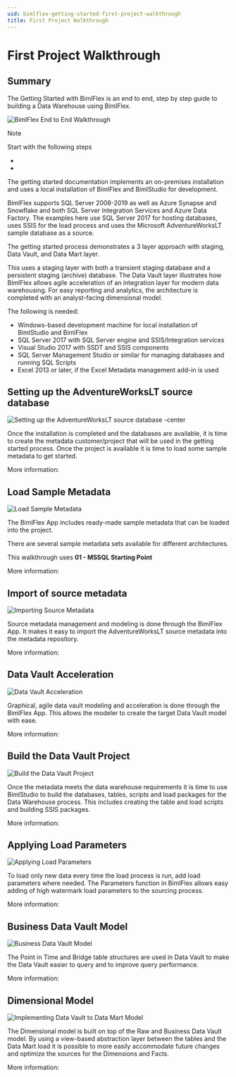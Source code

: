 ```yaml
---
uid: bimlflex-getting-started-first-project-walkthrough
title: First Project Walkthrough
---
```

# First Project Walkthrough

## Summary

The Getting Started with BimlFlex is an end to end, step by step guide to building a Data Warehouse using BimlFlex.

![BimlFlex End to End Walkthrough](https://www.youtube.com/watch?v=6BgkXqjDtvY?rel=0&autoplay=0 "BimlFlex End to End Walkthrough")

> [!NOTE]
> Start with the following steps
>
> * [](xref:bimlflex-installing-bimlflex)
> * [](xref:bimlflex-getting-started-initial-configuration)

The getting started documentation implements an on-premises installation and uses a local installation of BimlFlex and BimlStudio for development.

BimlFlex supports SQL Server 2008-2019 as well as Azure Synapse and Snowflake and both SQL Server Integration Services and Azure Data Factory. The examples here use SQL Server 2017 for hosting databases, uses SSIS for the load process and uses the Microsoft AdventureWorksLT sample database as a source.

The getting started process demonstrates a 3 layer approach with staging, Data Vault, and Data Mart layer.

This uses a staging layer with both a transient staging database and a persistent staging (archive) database. The Data Vault layer illustrates how BimlFlex allows agile acceleration of an integration layer for modern data warehousing. For easy reporting and analytics, the architecture is completed with an analyst-facing dimensional model.

The following is needed:

* Windows-based development machine for local installation of BimlStudio and BimlFlex
* SQL Server 2017 with SQL Server engine and SSIS/Integration services
* Visual Studio 2017 with SSDT and SSIS components
* SQL Server Management Studio or similar for managing databases and running SQL Scripts
* Excel 2013 or later, if the Excel Metadata management add-in is used

## Setting up the AdventureWorksLT source database

![Setting up the AdventureWorksLT source database -center](https://www.youtube.com/watch?v=_XW_tqP_4lo?rel=0&autoplay=0 "Setting up the AdventureWorksLT source database")

Once the installation is completed and the databases are available, it is time to create the metadata customer/project that will be used in the getting started process. Once the project is available it is time to load some sample metadata to get started.

More information: [](xref:bimlflex-getting-started-setting-up-adventureworkslt2012-source-database)

## Load Sample Metadata

![Load Sample Metadata](https://www.youtube.com/watch?v=2rL853XpST4?rel=0&autoplay=0 "Load Sample Metadata")

The BimlFlex App includes ready-made sample metadata that can be loaded into the project.

There are several sample metadata sets available for different architectures.

This walkthrough uses **01 - MSSQL Starting Point**

More information: [](xref:bimlflex-getting-started-sample-metadata)

## Import of source metadata

![Importing Source Metadata](https://www.youtube.com/watch?v=ClMJcZPdSks?rel=0&autoplay=0 "Importing Source Metadata")

Source metadata management and modeling is done through the BimlFlex App. It makes it easy to import the AdventureWorksLT source metadata into the metadata repository.

More information: [](xref:bimlflex-getting-started-importing-source-metadata)

## Data Vault Acceleration

![Data Vault Acceleration](https://www.youtube.com/watch?v=w1UTANpF_ug?rel=0&autoplay=0 "Data Vault Acceleration")

Graphical, agile data vault modeling and acceleration is done through the BimlFlex App. This allows the modeler to create the target Data Vault model with ease.

More information: [](xref:bimlflex-getting-started-accelerating-the-raw-data-vault-layer)

## Build the Data Vault Project

![Build the Data Vault Project](https://www.youtube.com/watch?v=qYu8pwqgAm0?rel=0&autoplay=0 "Build the Data Vault Project")

Once the metadata meets the data warehouse requirements it is time to use BimlStudio to build the databases, tables, scripts and load packages for the Data Warehouse process. This includes creating the table and load scripts and building SSIS packages.

More information: [](xref:bimlflex-getting-started-building-the-data-vault-project)

## Applying Load Parameters

![Applying Load Parameters](https://www.youtube.com/watch?v=7GwiIC5vbs8?rel=0&autoplay=0 "Applying Load Parameters")

To load only new data every time the load process is run, add load parameters where needed. The Parameters function in BimlFlex allows easy adding of high watermark load parameters to the sourcing process.

More information: [](xref:bimlflex-getting-started-applying-load-parameters)

## Business Data Vault Model

![Business Data Vault Model](https://www.youtube.com/watch?v=JZT8rDBMhmI?rel=0&autoplay=0 "Business Data Vault Model")

The Point in Time and Bridge table structures are used in Data Vault to make the Data Vault easier to query and to improve query performance.

More information: [](xref:bimlflex-getting-started-adding-business-data-vault-performance-constructs)

## Dimensional Model

![Implementing Data Vault to Data Mart Model](https://www.youtube.com/watch?v=UKq-libt3xg?rel=0&autoplay=0 "Implementing Data Vault to Data Mart Model")

The Dimensional model is built on top of the Raw and Business Data Vault model. By using a view-based abstraction layer between the tables and the Data Mart load it is possible to more easily accommodate future changes and optimize the sources for the Dimensions and Facts.

More information: [](xref:bimlflex-getting-started-dimensional-model)
